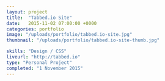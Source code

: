 ```yaml
---
layout: project
title:  "Tabbed.io Site"
date:   2015-11-02 07:00:00 +0000
categories: portfolio
image: "/uploads/portfolio/tabbed.io-site.jpg"
thumbnail: "/uploads/portfolio/tabbed.io-site-thumb.jpg"

skills: "Design / CSS"
liveurl: "http://tabbed.io"
type: "Personal Project"
completed: "1 November 2015"
---
```

